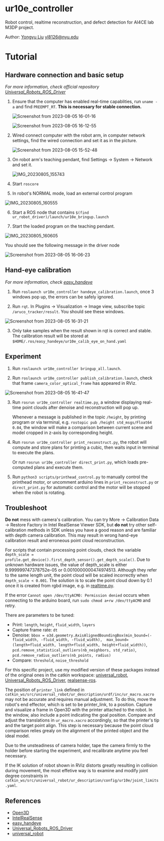 # ur10e_controller

Robot control, realtime reconstruction, and defect detection for AI4CE lab M3DP project.

Author: [Yongyu Liu](https://github.com/YongyuLiu03)  [yl8126@nyu.edu](mailto:yl8126nyu.edu)

# Tutorial

## Hardware connection and basic setup

_For more information, check official repository [Universal_Robots_ROS_Driver](https://github.com/UniversalRobots/Universal_Robots_ROS_Driver)_

1. Ensure that the computer has enabled real-time capablities, run `uname -a` and find `PREEMPT_RT`. __This is necessary for stable connection.__

   ![Screenshot from 2023-08-05 16-01-16](https://github.com/YongyuLiu03/ur10e_controller/assets/83950768/d319fa49-3c1b-4eb0-904a-56a6516fa3e7)

   ![Screenshot from 2023-08-05 16-12-55](https://github.com/YongyuLiu03/ur10e_controller/assets/83950768/c16444a5-9c3c-4afe-9d71-fb334226f99c)

2. Wired connect computer with the robot arm, in computer network settings, find the wired connection and set it as in the picture.

   ![Screenshot from 2023-08-05 15-52-48](https://github.com/YongyuLiu03/ur10e_controller/assets/83950768/5dcec0b7-9321-4304-a4e8-13611aaa6806)

3. On robot arm's teaching pendant, find Settings -> System -> Network and set it.

   ![IMG_20230805_155743](https://github.com/YongyuLiu03/ur10e_controller/assets/83950768/347f400b-2478-43a8-9e7e-a8d8e72473b8)
  
4. Start `roscore`

5. In robot's NORMAL mode, load an external control program

  ![IMG_20230805_160555](https://github.com/YongyuLiu03/ur10e_controller/assets/83950768/7a460f65-4cbc-4099-b316-24d6e14821ae)

6. Start a ROS node that contains `$(find ur_robot_driver)/launch/ur10e_bringup.launch`

7. Start the loaded program on the teaching pendant.
   
  ![IMG_20230805_160605](https://github.com/YongyuLiu03/ur10e_controller/assets/83950768/15b43b79-b93a-471c-ae6e-17d0fa3dce6f)

  You should see the following message in the driver node
  
  ![Screenshot from 2023-08-05 16-06-23](https://github.com/YongyuLiu03/ur10e_controller/assets/83950768/11dd6979-37cc-42dc-8623-91f0856149c9)

## Hand-eye calibration

_For more information, check [easy_handeye](https://github.com/IFL-CAMP/easy_handeye)_

1. Run `roslaunch ur10e_controller handeye_calibration.launch`, once 3 windows pop up, the errors can be safely ignored.

2. Run `rqt`. In Plugins -> Visualization -> Image view, subscribe topic `/aruco_tracker/result`. You should see these windows. 

  ![Screenshot from 2023-08-05 16-31-21](https://github.com/YongyuLiu03/ur10e_controller/assets/83950768/76f7578a-e872-462a-b2a0-819e50933c47)

3. Only take samples when the result shown in rqt is correct and stable. The calibration result will be stored at `$HOME/.ros/easy_handeye/ur10e_calib_eye_on_hand.yaml`

## Experiment

1. Run `roslaunch ur10e_controller bringup_all.launch`.

2. Run `roslaunch ur10e_controller publish_calibration.launch`, check that frame `camera_color_optical_frame` has appeared in RViz.
   
  ![Screenshot from 2023-08-05 16-41-47](https://github.com/YongyuLiu03/ur10e_controller/assets/83950768/ca5cd6a9-c6a4-4f54-813f-a6e8a14f1494)

3. Run `rosrun ur10e_controller realtime.py`, a window displaying real-time point clouds after denoise and reconstruction will pop up.

   Whenever a message is published in the topic `/height`, by printing program or via terminal, e.g. `rostopic pub /height std_msgs/Float64 0.04`, the window will make a comparison between current scene and model cropped in z-axis by corresponding height.
   
4. Run `rosrun ur10e_controller print_reconstruct.py`, the robot will compute and store plans for printing a cubic, then waits input in terminal to execute the plans.

   Or run `rosrun ur10e_controller direct_print.py`, which loads pre-computed plans and execute them.

5. Run `python3 scripts/printhead_control.py` to manually control the printhead motor, or uncomment arduino lines in `print_reconstruct.py` or `direct_print.py` for automatic control and the motor will be stopped when the robot is rotating.

## Troubleshoot

__Do not__ mess with camera's calibration. You can try More -> Calibration Data -> Restore Factory in Intel RealSense Viewer SDK, but __do not__ try other self-calibration methods in SDK unless you have a good reason and are familiar with depth camera calibration. This may result in wrong hand-eye calibration result and erroneous point cloud reconstruction.

For scripts that contain processing point clouds, check the variable `depth_scale = profile.get_device().first_depth_sensor().get_depth_scale()`. Due to unknown hardware issues, the value of depth_scale is either 9.999999747378752e-05 or 0.0010000000474974513. Although they refer to the same length unit, the point cloud will be scaled incorrectly when `depth_scale < 0.001`. The solution is to scale the point cloud down by 0.1 once it is created from rgbd image, e.g. in [realtime.py](https://github.com/YongyuLiu03/ur10e_controller/blob/2a371789d94ba79f7d897c28c006ca2252fdcb7c/scripts/realtime.py#L121). 

If the error `Cannot open /dev/ttyACM0: Permission denied` occurs when connecting to the arduino board, run `sudo chmod a+rw /dev/ttyACM0` and retry.

There are parameters to be tuned: 
   - Print: `length`, `height`, `fluid_width`, `layers`
   - Capture frame rate: `dt`
   - Denoise: `bbox = o3d.geometry.AxisAlignedBoundingBox(min_bound=(-fluid_width, -fluid_width, -fluid_width), 
                                                          max_bound=(length+fluid_width, length+fluid_width, height+fluid_width))`,
              `pcd.remove_statistical_outliers(nb_neighbors, std_ratio)`, `pcd.remove_radius_outliers(nb_points, radius)`
   - Compare: `threshold`, `noise_threshold`

For this specific project, use my modified version of these packages instead of the original ones in the catkin workspace: [universal_robot](https://github.com/YongyuLiu03/universal_robot), [Universal_Robots_ROS_Driver](https://github.com/YongyuLiu03/Universal_Robots_ROS_Driver), [realsense-ros](https://github.com/YongyuLiu03/realsense-ros). 

The position of `printer_link` defined in `catkin_ws/src/universal_robot/ur_description/urdf/inc/ur_macro.xacro` may not be accurate and requires manual adjustment. To do this, move the robot's end effector, which is set to be printer_link, to a position. Capture and visualize a frame in Open3D with the printer attached to the robot. In the window, also include a point indicating the goal position. Compare and adjust the translations in `ur_macro.xacro` accordingly, so that the printer's tip and the target point align. This step is necessary because the point cloud comparison relies grealy on the alignment of the printed object and the ideal model.

Due to the unsteadiness of camera holder, tape the camera firmly to the holder before starting the experiment, and recalibrate anytime you feel necessary. 

If the IK solution of robot shown in RViz distorts greatly resulting in collision during movement, the most effetive way is to examine and modify joint degree constraints in `catkin_ws/src/universal_robot/ur_description/config/ur10e/joint_limits.yaml`.

## References
- [Open3D](http://www.open3d.org/)
- [IntelRealSense](https://github.com/IntelRealSense)
- [easy_handeye](https://github.com/IFL-CAMP/easy_handeye)
- [Universal_Robots_ROS_Driver](https://github.com/UniversalRobots/Universal_Robots_ROS_Driver)
- [universal_robot](https://github.com/ros-industrial/universal_robot)
